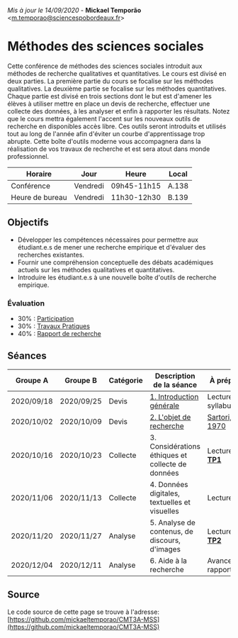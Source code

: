 *Mis à jour le 14/09/2020* - **Mickael Temporão** <[m.temporao@sciencespobordeaux.fr](mailto:m.temporao@sciencespobordeaux.fr)>

# Méthodes des sciences sociales

Cette conférence de méthodes des sciences sociales introduit aux méthodes de recherche qualitatives et quantitatives. Le cours est divisé en deux parties. La première partie du cours se focalise sur les méthodes qualitatives. La deuxième partie se focalise sur les méthodes quantitatives. Chaque partie est divisé en trois sections dont le but est d'amener les élèves à utiliser mettre en place un devis de recherche, effectuer une collecte des données, à les analyser et enfin à rapporter les résultats. Notez que le cours mettra également l'accent sur les nouveaux outils de recherche en disponibles accès libre. Ces outils seront introduits et utilisés tout au long de l'année afin d'éviter un courbe d'apprentissage trop abrupte. Cette boîte d'outils moderne vous accompagnera dans la réalisation de vos travaux de recherche et est sera atout dans monde professionnel.

| Horaire         | Jour          | Heure       | Local |
| -------------   | ------------- | -           | -     |
| Conférence      | Vendredi      | 09h45-11h15 | A.138 |
| Heure de bureau | Vendredi      | 11h30-12h30 | B.139 |

## Objectifs
- Développer les compétences nécessaires pour permettre aux étudiant.e.s de mener une recherche empirique et d'évaluer des recherches existantes.
- Fournir une compréhension conceptuelle des débats académiques actuels sur les méthodes qualitatives et quantitatives.
- Introduire les étudiant.e.s à une nouvelle boîte d'outils de recherche empirique.

### Évaluation

- 30% : [Participation](part.md)
- 30% : [Travaux Pratiques](tp.md)
- 40% : [Rapport de recherche](rapport.md)


## Séances

| Groupe A   | Groupe B   | Catégorie | Description de la séance                          | À préparer             |
| -          | -          | -         | -                                                 | -                      |
| 2020/09/18 | 2020/09/25 | Devis     | [1. Introduction générale](sess/1_devis_intro.md) | Lecture syllabus       |
| 2020/10/02 | 2020/10/09 | Devis     | [2. L'objet de recherche](sess/2_devis_objet.md)  | [Sartori, 1970](http://us.corwin.com/sites/default/files/upm-binaries/24809_Ch_02.pdf)          |
| 2020/10/16 | 2020/10/23 | Collecte  | 3. Considérations éthiques et collecte de données | Lecture, 2; **[TP1](TP1)**    |
| 2020/11/06 | 2020/11/13 | Collecte  | 4. Données digitales, textuelles et visuelles     | Lecture, 3;            |
| 2020/11/20 | 2020/11/27 | Analyse   | 5. Analyse de contenus, de discours, d'images     | Lecture, 4; **[TP2](TP2)**    |
| 2020/12/04 | 2020/12/11 | Analyse   | 6. Aide à la recherche                            | Avancement rapport     |

## Source

Le code source de cette page se trouve à l'adresse: [https://github.com/mickaeltemporao/CMT3A-MSS](https://github.com/mickaeltemporao/CMT3A-MSS)

